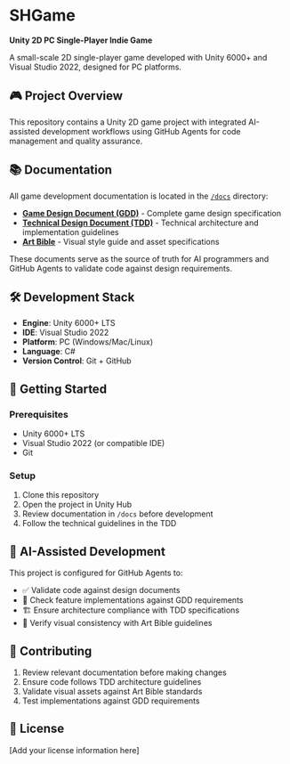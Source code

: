 # SHGame
**Unity 2D PC Single-Player Indie Game**

A small-scale 2D single-player game developed with Unity 6000+ and Visual Studio 2022, designed for PC platforms.

## 🎮 Project Overview

This repository contains a Unity 2D game project with integrated AI-assisted development workflows using GitHub Agents for code management and quality assurance.

## 📚 Documentation

All game development documentation is located in the [`/docs`](docs/) directory:

- **[Game Design Document (GDD)](docs/design/GDD.md)** - Complete game design specification
- **[Technical Design Document (TDD)](docs/technical/TDD.md)** - Technical architecture and implementation guidelines  
- **[Art Bible](docs/art/ArtBible.md)** - Visual style guide and asset specifications

These documents serve as the source of truth for AI programmers and GitHub Agents to validate code against design requirements.

## 🛠️ Development Stack

- **Engine**: Unity 6000+ LTS
- **IDE**: Visual Studio 2022
- **Platform**: PC (Windows/Mac/Linux)
- **Language**: C#
- **Version Control**: Git + GitHub

## 🚀 Getting Started

### Prerequisites
- Unity 6000+ LTS
- Visual Studio 2022 (or compatible IDE)
- Git

### Setup
1. Clone this repository
2. Open the project in Unity Hub
3. Review documentation in `/docs` before development
4. Follow the technical guidelines in the TDD

## 🤖 AI-Assisted Development

This project is configured for GitHub Agents to:
- ✅ Validate code against design documents
- 🎯 Check feature implementations against GDD requirements
- 🏗️ Ensure architecture compliance with TDD specifications
- 🎨 Verify visual consistency with Art Bible guidelines

## 📝 Contributing

1. Review relevant documentation before making changes
2. Ensure code follows TDD architecture guidelines
3. Validate visual assets against Art Bible standards
4. Test implementations against GDD requirements

## 📄 License

[Add your license information here]
